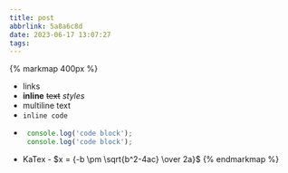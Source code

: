 ```yaml
---
title: post
abbrlink: 5a8a6c8d
date: 2023-06-17 13:07:27
tags:
---
```



{% markmap 400px %}
- links
- **inline** ~~text~~ *styles*
- multiline
  text
- `inline code`
- ```js
   console.log('code block');
   console.log('code block');
  ```
- KaTex - $x = {-b \pm \sqrt{b^2-4ac} \over 2a}$
{% endmarkmap %}

